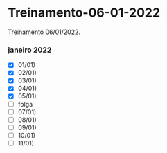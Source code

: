 # Treinamento-06-01-2022

Treinamento 06/01/2022.

### janeiro 2022

- [x] 01/01)
- [x] 02/01)
- [x] 03/01)
- [x] 04/01)
- [x] 05/01)
- [ ] folga
- [ ] 07/01)
- [ ] 08/01)
- [ ] 09/01)
- [ ] 10/01)
- [ ] 11/01)
